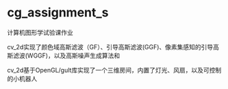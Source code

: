 # cg_assignment_s
计算机图形学试验课作业

cv_2d实现了颜色域高斯滤波（GF）、引导高斯滤波(GGF)、像素集感知的引导高斯滤波(WGGF)，以及高斯噪声生成算法和

cv_2d基于OpenGL/gult库实现了一个三维房间，内置了灯光、风扇，以及可控制的小机器人
